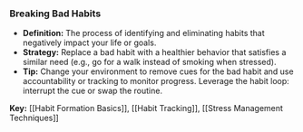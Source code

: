 ### Breaking Bad Habits

- **Definition:** The process of identifying and eliminating habits that negatively impact your life or goals.
- **Strategy:** Replace a bad habit with a healthier behavior that satisfies a similar need (e.g., go for a walk instead of smoking when stressed).
- **Tip:** Change your environment to remove cues for the bad habit and use accountability or tracking to monitor progress. Leverage the habit loop: interrupt the cue or swap the routine.

**Key:** [[Habit Formation Basics]], [[Habit Tracking]], [[Stress Management Techniques]]